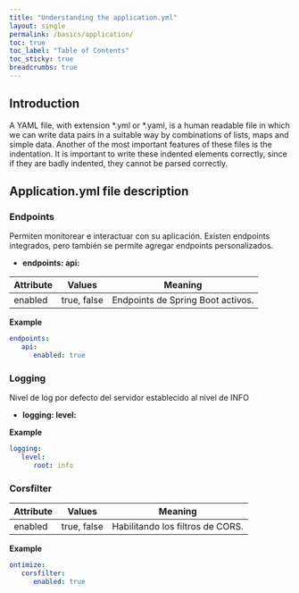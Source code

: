 ```yaml
---
title: "Understanding the application.yml"
layout: single
permalink: /basics/application/
toc: true
toc_label: "Table of Contents"
toc_sticky: true
breadcrumbs: true
---
```


## Introduction

A YAML file, with extension *.yml or *.yaml, is a human readable file in which we can write data pairs in a suitable way by combinations of lists, maps and simple data. Another of the most important features of these files is the indentation. It is important to write these indented elements correctly, since if they are badly indented, they cannot be parsed correctly.

## Application.yml file description


### Endpoints

Permiten monitorear e interactuar con su aplicación. Existen endpoints integrados, pero también se permite agregar endpoints personalizados.  

- **endpoints: api:**

| Attribute | Values | Meaning |
|--|--|--|
| enabled | true, false | Endpoints de Spring Boot activos. |

**Example**
```yaml
endpoints:
   api:
      enabled: true
```


### Logging

Nivel de log por defecto del servidor establecido al nivel de INFO

- **logging: level:**

**Example**
```yaml
logging:
   level:
      root: info
```

### Corsfilter

| Attribute | Values | Meaning |
|--|--|--|
| enabled | true, false | Habilitando los filtros de CORS. |


**Example**
```yaml
ontimize:
   corsfilter:
      enabled: true
```




